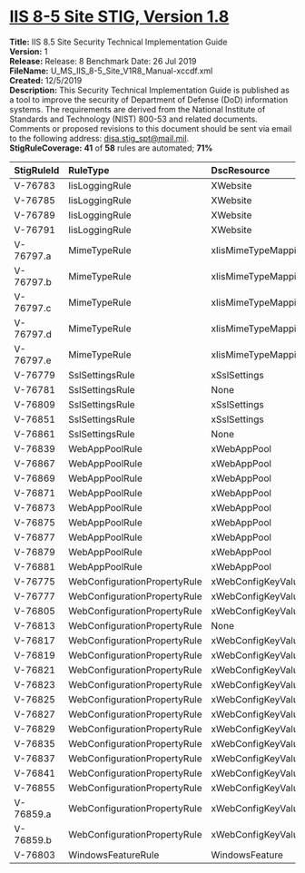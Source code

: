 # [IIS 8-5 Site STIG, Version 1.8](https://github.com/Microsoft/PowerStig/wiki/IISSite-8.5-1.8)

**Title:** IIS 8.5 Site Security Technical Implementation Guide  
**Version:** 1  
**Release:** Release: 8 Benchmark Date: 26 Jul 2019  
**FileName:** U_MS_IIS_8-5_Site_V1R8_Manual-xccdf.xml  
**Created:** 12/5/2019  
**Description:** This Security Technical Implementation Guide is published as a tool to improve the security of Department of Defense (DoD) information systems. The requirements are derived from the National Institute of Standards and Technology (NIST) 800-53 and related documents. Comments or proposed revisions to this document should be sent via email to the following address: disa.stig_spt@mail.mil.  
**StigRuleCoverage:** **41** of **58** rules are automated; **71%**  

| StigRuleId | RuleType | DscResource | DuplicateOf |
| :---- | :---- | :---- | :---- |
| V-76783 | IisLoggingRule | XWebsite |  |
| V-76785 | IisLoggingRule | XWebsite |  |
| V-76789 | IisLoggingRule | XWebsite |  |
| V-76791 | IisLoggingRule | XWebsite |  |
| V-76797.a | MimeTypeRule | xIisMimeTypeMapping |  |
| V-76797.b | MimeTypeRule | xIisMimeTypeMapping |  |
| V-76797.c | MimeTypeRule | xIisMimeTypeMapping |  |
| V-76797.d | MimeTypeRule | xIisMimeTypeMapping |  |
| V-76797.e | MimeTypeRule | xIisMimeTypeMapping |  |
| V-76779 | SslSettingsRule | xSslSettings |  |
| V-76781 | SslSettingsRule | None | V-76779 |
| V-76809 | SslSettingsRule | xSslSettings |  |
| V-76851 | SslSettingsRule | xSslSettings |  |
| V-76861 | SslSettingsRule | None | V-76851 |
| V-76839 | WebAppPoolRule | xWebAppPool |  |
| V-76867 | WebAppPoolRule | xWebAppPool |  |
| V-76869 | WebAppPoolRule | xWebAppPool |  |
| V-76871 | WebAppPoolRule | xWebAppPool |  |
| V-76873 | WebAppPoolRule | xWebAppPool |  |
| V-76875 | WebAppPoolRule | xWebAppPool |  |
| V-76877 | WebAppPoolRule | xWebAppPool |  |
| V-76879 | WebAppPoolRule | xWebAppPool |  |
| V-76881 | WebAppPoolRule | xWebAppPool |  |
| V-76775 | WebConfigurationPropertyRule | xWebConfigKeyValue |  |
| V-76777 | WebConfigurationPropertyRule | xWebConfigKeyValue |  |
| V-76805 | WebConfigurationPropertyRule | xWebConfigKeyValue |  |
| V-76813 | WebConfigurationPropertyRule | None | V-76775 |
| V-76817 | WebConfigurationPropertyRule | xWebConfigKeyValue |  |
| V-76819 | WebConfigurationPropertyRule | xWebConfigKeyValue |  |
| V-76821 | WebConfigurationPropertyRule | xWebConfigKeyValue |  |
| V-76823 | WebConfigurationPropertyRule | xWebConfigKeyValue |  |
| V-76825 | WebConfigurationPropertyRule | xWebConfigKeyValue |  |
| V-76827 | WebConfigurationPropertyRule | xWebConfigKeyValue |  |
| V-76829 | WebConfigurationPropertyRule | xWebConfigKeyValue |  |
| V-76835 | WebConfigurationPropertyRule | xWebConfigKeyValue |  |
| V-76837 | WebConfigurationPropertyRule | xWebConfigKeyValue |  |
| V-76841 | WebConfigurationPropertyRule | xWebConfigKeyValue |  |
| V-76855 | WebConfigurationPropertyRule | xWebConfigKeyValue |  |
| V-76859.a | WebConfigurationPropertyRule | xWebConfigKeyValue |  |
| V-76859.b | WebConfigurationPropertyRule | xWebConfigKeyValue |  |
| V-76803 | WindowsFeatureRule | WindowsFeature |  |
